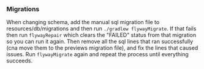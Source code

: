 ### Migrations

When changing schema, add the manual sql migration file to resources/db/migrations 
and then run `./gradlew flywayMigrate`. If that fails then run `flywayRepair` which
clears the "FAILED" status from that migration so you can run it again. Then remove all the sql lines
that ran successfully (cna move them to the previews migration file), and fix the lines that caused issues.
Run `flywayMigrate` again and repeat the process until everything succeeds.


